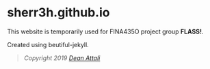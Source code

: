 # sherr3h.github.io

This website is temporarily used for FINA435O project group **FLASS!**.

Created using beutiful-jekyll.

> *Copyright 2019 [Dean Attali](https://deanattali.com)*
